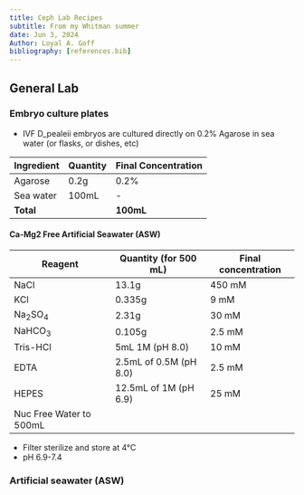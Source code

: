 ```yaml
---
title: Ceph Lab Recipes
subtitle: From my Whitman summer
date: Jun 3, 2024
Author: Loyal A. Goff
bibliography: [references.bib]
---
```


<link href="/styles.css" rel="stylesheet">

## General Lab

### Embryo culture plates
- IVF D_pealeii embryos are cultured directly on 0.2% Agarose in sea water (or flasks, or dishes, etc)

| Ingredient | Quantity | Final Concentration |
|------------|----------|---------------------|
| Agarose | 0.2g | 0.2% |
| Sea water | 100mL | - |
| **Total** || **100mL** |

#### Ca-Mg2 Free Artificial Seawater (ASW)
|Reagent	| Quantity (for 500 mL)	| Final concentration
|------------|---------------------|---------------------|
|NaCl      | 13.1g    | 450 mM |
|KCl      | 0.335g    | 9 mM | 
|Na<sub>2</sub>SO<sub>4</sub> | 2.31g    | 30 mM |
|NaHCO<sub>3</sub> | 0.105g    | 2.5 mM |
|Tris-HCl  | 5mL 1M (pH 8.0) | 10 mM |
|EDTA      | 2.5mL of 0.5M (pH 8.0) | 2.5 mM |
|HEPES     | 12.5mL of 1M (pH 6.9) | 25 mM |
| Nuc Free Water to 500mL   ||

- Filter sterilize and store at 4°C
- pH 6.9-7.4

### Artificial seawater (ASW)

